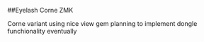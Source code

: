 ##Eyelash Corne ZMK

Corne variant using nice view gem planning to implement dongle funchionality eventually
